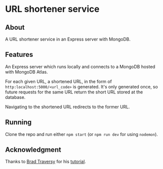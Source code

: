 # URL shortener service

## About

A URL shortener service in an Express server with MongoDB.

## Features

An Express server which runs locally and connects to a MongoDB hosted with MongoDB Atlas.

For each given URL, a shortened URL, in the form of `http:localhost:5000/<url_code>` is generated. It's only generated once, so future requests for the same URL return the short URL stored at the database.

Navigating to the shortened URL redirects to the former URL.

## Running

Clone the repo and run either `npm start` (or `npm run dev` for using `nodemon`).

## Acknowledgment

Thanks to [Brad Traversy](https://github.com/bradtraversy) for his [tutorial](https://www.youtube.com/watch?v=Z57566JBaZQ&list=PLillGF-RfqbZ2ybcoD2OaabW2P7Ws8CWu&index=29).
